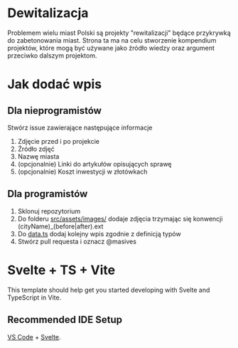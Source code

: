 # Dewitalizacja

Problemem wielu miast Polski są projekty "rewitalizacji" będące przykrywką do zabetonowania miast. Strona ta ma na celu stworzenie kompendium projektów, które mogą być używane jako źródło wiedzy oraz argument przeciwko dalszym projektom.

# Jak dodać wpis

## Dla nieprogramistów

Stwórz issue zawierające następujące informacje

  1. Zdjęcie przed i po projekcie
  2. Źródło zdjęć
  3. Nazwę miasta
  4. (opcjonalnie) Linki do artykułów opisujących sprawę
  5. (opcjonalnie) Koszt inwestycji w złotówkach

## Dla programistów

   1. Sklonuj repozytorium
   2. Do folderu [src/assets/images/](src/assets/images/) dodaje zdjęcia trzymając się konwencji (cityName)_(before|after).ext
   3. Do [data.ts](src/data.ts) dodaj kolejny wpis zgodnie z definicją typów
   4.  Stwórz pull requesta i oznacz @masives

# Svelte + TS + Vite

This template should help get you started developing with Svelte and TypeScript in Vite.

## Recommended IDE Setup

[VS Code](https://code.visualstudio.com/) + [Svelte](https://marketplace.visualstudio.com/items?itemName=svelte.svelte-vscode).
